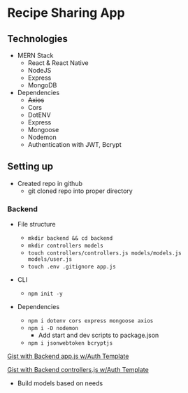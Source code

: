 # Recipe Sharing App
## Technologies
- MERN Stack
  - React & React Native
  - NodeJS
  - Express
  - MongoDB
- Dependencies
  - ~~Axios~~
  - Cors
  - DotENV
  - Express 
  - Mongoose
  - Nodemon
  - Authentication with JWT, Bcrypt

## Setting up
- Created repo in github
  - git cloned repo into proper directory
  
### Backend
- File structure
  - ```mkdir backend && cd backend```
  - ```mkdir controllers models```
  - ```touch controllers/controllers.js models/models.js models/user.js```
  - ```touch .env .gitignore app.js```
  
- CLI
  - ```npm init -y```
- Dependencies
  - ```npm i dotenv cors express mongoose axios```
  - ```npm i -D nodemon```
    - Add start and dev scripts to package.json
  - ```npm i jsonwebtoken bcryptjs```

[Gist with Backend app.js w/Auth Template](https://gist.github.com/mdcoxe/8bdab6db9826a0bab331f2e65dff2f66)

[Gist with Backend controllers.js w/Auth Template](https://gist.github.com/mdcoxe/ed79626f0f87bbeb6c7a6fdea8d7a0be)

- Build models based on needs
